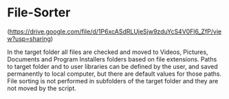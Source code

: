 # File-Sorter

(https://drive.google.com/file/d/1P6xcASdRLUjeSjw9zduYcS4V0Fl6_ZfP/view?usp=sharing)

In the target folder all files are checked and moved to Videos, Pictures, Documents and Program Installers folders based on file    extensions. Paths to target folder and to user libraries can be defined by the user, and saved permanently to local computer, but   there are default values for those paths. File sorting is not performed in subfolders of the target folder and they are not moved   by the script.
